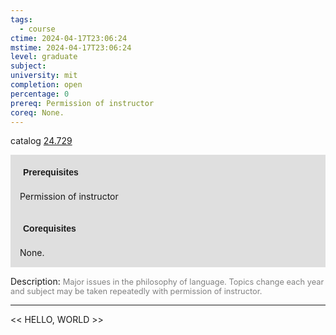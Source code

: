 ```yaml
---
tags:
  - course
ctime: 2024-04-17T23:06:24
mstime: 2024-04-17T23:06:24
level: graduate
subject: 
university: mit
completion: open
percentage: 0
prereq: Permission of instructor
coreq: None.
---
```


catalog [24.729](http://student.mit.edu/catalog/m24a.html#24.729)

<span style="display: block; padding: 15px; background-color: rgb(100, 100, 100, 0.2);"><font id="m_prereq2898_0" style="display: block; font-family: Arial, sans-serif; font-weight: bold; padding: 5px">Prerequisites</font><br><span id="prereq2898_0">Permission of instructor</span></span>
<span style="display: block; padding: 15px; background-color: rgb(100, 100, 100, 0.2);"><font id="m_coreq2898_0" style="display: block; font-family: Arial, sans-serif; font-weight: bold; padding: 5px">Corequisites</font><br><span id="coreq2898_0">None.</span></span>

<font style="">Description:</font>
<font style="color: grey; font-size: 0.8rem;">Major issues in the philosophy of language. Topics change each year and subject may be taken repeatedly with permission of instructor.</font>



---

<< HELLO, WORLD >>
